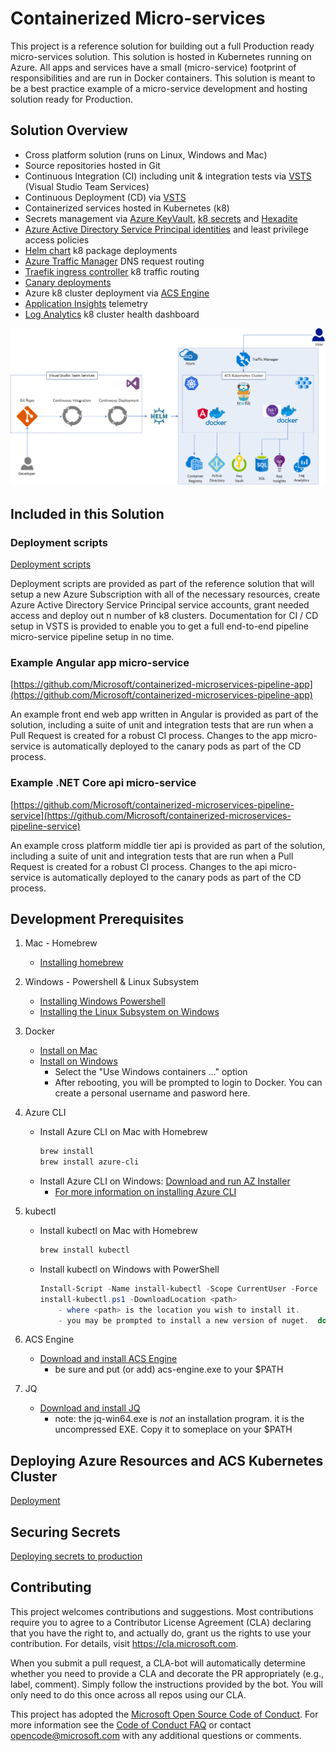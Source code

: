 # Containerized Micro-services

This project is a reference solution for building out a full Production ready micro-services solution. This solution is hosted in Kubernetes running on Azure. All apps and services have a small (micro-service) footprint of responsibilities and are run in Docker containers. This solution is meant to be a best practice example of a micro-service development and hosting solution ready for Production.

## Solution Overview

- Cross platform solution (runs on Linux, Windows and Mac)
- Source repositories hosted in Git
- Continuous Integration (CI) including unit & integration tests via [VSTS](https://www.visualstudio.com/team-services/) (Visual Studio Team Services)
- Continuous Deployment (CD) via [VSTS](https://www.visualstudio.com/team-services/)
- Containerized services hosted in Kubernetes (k8)
- Secrets management via [Azure KeyVault](https://azure.microsoft.com/en-us/services/key-vault/), [k8 secrets](https://kubernetes.io/docs/concepts/configuration/secret/) and [Hexadite](https://github.com/Hexadite/acs-keyvault-agent)
- [Azure Active Directory Service Principal identities](https://docs.microsoft.com/en-us/azure/active-directory/develop/active-directory-application-objects) and least privilege access policies
- [Helm chart](https://helm.sh/) k8 package deployments
- [Azure Traffic Manager](https://azure.microsoft.com/en-us/services/traffic-manager/) DNS request routing
- [Traefik ingress controller](https://github.com/kubernetes/charts/tree/master/stable/traefik) k8 traffic routing
- [Canary deployments](https://kubernetes.io/docs/concepts/cluster-administration/manage-deployment/#canary-deployments)
- Azure k8 cluster deployment via [ACS Engine](https://github.com/Azure/acs-engine/blob/master/docs/kubernetes/features.md)
- [Application Insights](https://azure.microsoft.com/en-us/services/application-insights/) telemetry
- [Log Analytics](https://azure.microsoft.com/en-us/services/log-analytics/) k8 cluster health dashboard

![Solution Architecture](SolutionArchitecture.png)

## Included in this Solution

### Deployment scripts

[Deployment scripts](https://github.com/Microsoft/containerized-microservices-pipeline/tree/master/deployment)

Deployment scripts are provided as part of the reference solution that will setup a new Azure Subscription with all of the necessary resources, create Azure Active Directory Service Principal service accounts, grant needed access and deploy out n number of k8 clusters. Documentation for CI / CD setup in VSTS is provided to enable you to get a full end-to-end pipeline micro-service pipeline setup in no time.

### Example Angular app micro-service

[https://github.com/Microsoft/containerized-microservices-pipeline-app](https://github.com/Microsoft/containerized-microservices-pipeline-app)

An example front end web app written in Angular is provided as part of the solution, including a suite of unit and integration tests that are run when a Pull Request is created for a robust CI process. Changes to the app micro-service is automatically deployed to the canary pods as part of the CD process.

### Example .NET Core api micro-service

[https://github.com/Microsoft/containerized-microservices-pipeline-service](https://github.com/Microsoft/containerized-microservices-pipeline-service)

An example cross platform middle tier api is provided as part of the solution, including a suite of unit and integration tests that are run when a Pull Request is created for a robust CI process. Changes to the api micro-service is automatically deployed to the canary pods as part of the CD process.

## Development Prerequisites

1. Mac - Homebrew
    - [Installing homebrew](https://brew.sh/)
2. Windows - Powershell & Linux Subsystem
    - [Installing Windows Powershell](https://docs.microsoft.com/en-us/powershell/scripting/setup/installing-windows-powershell?view=powershell-6)
    - [Installing the Linux Subsystem on Windows](https://docs.microsoft.com/en-us/windows/wsl/install-win10)
3. Docker
    - [Install on Mac](https://docs.docker.com/docker-for-mac/install/)
    - [Install on Windows](https://store.docker.com/editions/community/docker-ce-desktop-windows)
        - Select the "Use Windows containers ..." option
        - After rebooting, you will be prompted to login to Docker.  You can create a personal username and pasword here.        
4. Azure CLI
    - Install Azure CLI on Mac with Homebrew
        ```bash
        brew install
        brew install azure-cli
        ```
    - Install Azure CLI on Windows: [Download and run AZ Installer](https://aka.ms/InstallAzureCliWindows)
        - [For more information on installing Azure CLI](https://docs.microsoft.com/en-us/cli/azure/install-azure-cli?view=azure-cli-latest)
5. kubectl
    - Install kubectl on Mac with Homebrew
        ```bash
        brew install kubectl
        ```
    - Install kubectl on Windows with PowerShell
        ```powershell
        Install-Script -Name install-kubectl -Scope CurrentUser -Force
        install-kubectl.ps1 -DownloadLocation <path>
            - where <path> is the location you wish to install it. 
            - you may be prompted to install a new version of nuget.  do it. 
        ```
6. ACS Engine
    - [Download and install ACS Engine](https://github.com/Azure/acs-engine/blob/master/docs/acsengine.md#install)
        - be sure and put (or add) acs-engine.exe to your $PATH

7. JQ
    - [Download and install JQ](https://stedolan.github.io/jq/download/)
        - note: the jq-win64.exe is *not* an installation program. it is the uncompressed EXE.  Copy it to someplace on your $PATH

## Deploying Azure Resources and ACS Kubernetes Cluster

[Deployment](Deployment.md)

## Securing Secrets

[Deploying secrets to production](SecuringSecrets.md)

## Contributing

This project welcomes contributions and suggestions.  Most contributions require you to agree to a
Contributor License Agreement (CLA) declaring that you have the right to, and actually do, grant us
the rights to use your contribution. For details, visit https://cla.microsoft.com.

When you submit a pull request, a CLA-bot will automatically determine whether you need to provide
a CLA and decorate the PR appropriately (e.g., label, comment). Simply follow the instructions
provided by the bot. You will only need to do this once across all repos using our CLA.

This project has adopted the [Microsoft Open Source Code of Conduct](https://opensource.microsoft.com/codeofconduct/).
For more information see the [Code of Conduct FAQ](https://opensource.microsoft.com/codeofconduct/faq/) or
contact [opencode@microsoft.com](mailto:opencode@microsoft.com) with any additional questions or comments.
